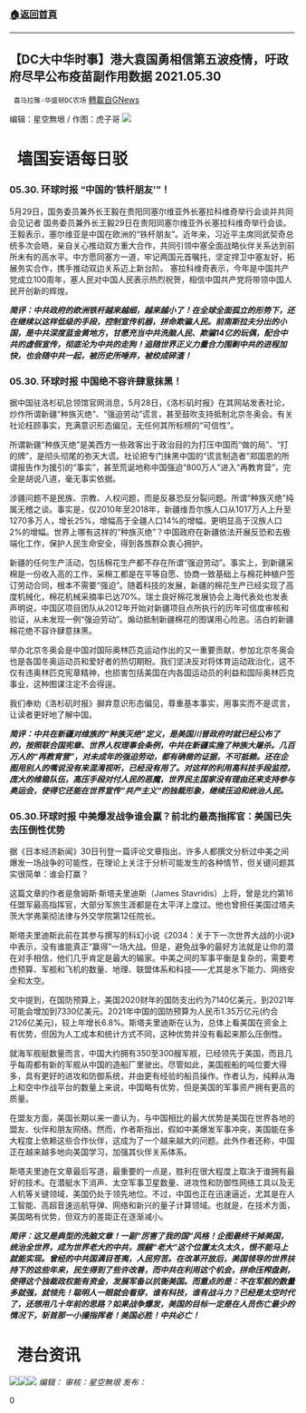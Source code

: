 ###  [:house:返回首頁](https://github.com/ourhimalayas/txt)
---

## 【DC大中华时事】港大袁国勇相信第五波疫情，吁政府尽早公布疫苗副作用数据 2021.05.30
` 喜马拉雅-华盛顿DC农场` [轉載自GNews](https://gnews.org/zh-hans/1283893/)

编辑：星空無垠 / 作图：虎子哥
![]()![](http://www.himalayawashingtondc.org/wp-content/uploads/2021/04/大中华时事-1.jpg)
#   墙国妄语每日驳

### 05.30. 环球时报 “中国的‘铁杆朋友’”！

5月29日，国务委员兼外长王毅在贵阳同塞尔维亚外长塞拉科维奇举行会谈并共同会见记者
国务委员兼外长王毅29日在贵阳同塞尔维亚外长塞拉科维奇举行会谈。
王毅表示，塞尔维亚是中国在欧洲的“铁杆朋友”。近年来，习近平主席同武契奇总统多次会晤，亲自关心推动双方重大合作，共同引领中塞全面战略伙伴关系达到前所未有的高水平。中方愿同塞方一道，牢记两国元首嘱托，坚定捍卫中塞友好，拓展务实合作，携手推动双边关系迈上新台阶。
塞拉科维奇表示，今年是中国共产党成立100周年，塞人民对中国人民表示热烈祝贺，相信中国共产党将带领中国人民开创新的辉煌。

***简评：中共政府的欧洲铁杆越来越细，越来越小了！在全球全面孤立的形势下，还在继续以这样低级的手段，控制宣传机器，拼命欺骗人民。前南斯拉夫分出的小国，是中共深度蓝金黄地方，甘愿充当中共洗脑人民、欺骗14亿的玩偶，配合中共的虚假宣传，彻底沦为中共的走狗！追随世界正义力量合力围剿中共的进程加快，也会随中共一起，被历史所唾弃，被绞成碎渣！***

### 05.30. 环球时报 中国绝不容许肆意抹黑！

据中国驻洛杉矶总领馆官网消息，5月28日，《洛杉矶时报》在其网站发表社论，炒作所谓新疆“种族灭绝”、“强迫劳动”谎言，甚至鼓吹支持抵制北京冬奥会。有关社论枉顾事实，充满意识形态偏见，无任何其所标榜的“可信性”。

所谓新疆“种族灭绝”是美西方一些政客出于政治目的为打压中国而“做的局”、“打的牌”，是彻头彻尾的弥天大谎。社论把专门抹黑中国的“谎言制造者”郑国恩的所谓报告作为援引的“事实”，甚至荒诞地称中国强迫“800万人”进入“再教育营”，完全是胡说八道，毫无事实依据。

涉疆问题不是民族、宗教、人权问题，而是反暴恐反分裂问题。所谓“种族灭绝”纯属无稽之谈。事实是，仅2010年至2018年，新疆维吾尔族人口从1017万人上升至1270多万人，增长25%，增幅高于全疆人口14%的增幅，更明显高于汉族人口2%的增幅。世界上哪有这样的“种族灭绝”？中国政府在新疆依法开展反恐和去极端化工作，保护人民生命安全，得到各族群众衷心拥护。

新疆的任何生产活动，包括棉花生产都不存在所谓“强迫劳动”。事实上，到新疆采棉是一份收入高的工作，采棉工都是在平等自愿、协商一致基础上与棉花种植户签订劳动合同，根本不需要“强迫”。随着科技的发展，新疆的棉花生产已经实现了高度机械化，棉花机械采摘率已达70%。瑞士良好棉花发展协会上海代表处也发表声明说，中国区项目团队从2012年开始对新疆项目点所执行的历年可信度审核和验证，从未发现一例“强迫劳动”。煽动抵制新疆棉花的图谋用心险恶。洁白的新疆棉花绝不容许肆意抹黑。

举办北京冬奥会是中国对国际奥林匹克运动作出的又一重要贡献，参加北京冬奥会也是各国冬奥运动员和爱好者的热切期盼。我们坚决反对将体育运动政治化，这不仅有违奥林匹克宪章精神，也损害包括美国在内各国运动员的利益和国际奥林匹克事业，这种图谋注定不会得逞。

我们奉劝《洛杉矶时报》摒弃意识形态偏见，尊重基本事实，用事实而不是谎言，让读者更好地了解中国。

***简评：中共在新疆对维族的“种族灭绝”定义，是美国川普政府时就已经公布了的，按照联合国宪章、世界人权理事会条例，中共在新疆实施了种族大屠杀。几百万人的“再教育营”，对未成年的强迫劳动，都有确凿的证据，不可抵赖。还在企图用别人的嘴说没有来混淆视听，已经没有用了。对这样的利用高科技手段监控，庞大的维稳队伍，高压手段对付人民的恶魔，世界民主国家没有理由还来支持参与奥运会，使得它还能在世界宣传“共产主义“的独裁形象，继续压迫和统治人民。***

### **05.30.环球时报 中美爆发战争谁会赢？前北约最高指挥官：美国已失去压倒性优势**

据《日本经济新闻》30日刊登一篇评论文章指出，许多人都撰文分析过中美之间爆发一场战争的可能性，在理论上关注于分析可能发生的各种情节，但关键问题其实很简单：谁会打赢？

这篇文章的作者是詹姆斯·斯塔夫里迪斯（James Stavridis）上将，曾是北约第16任盟军最高指挥官，大部分军旅生涯都是在太平洋上度过。他也曾担任美国过塔夫茨大学弗莱彻法律与外交学院第12任院长。

斯塔夫里迪斯此前在其参与撰写的科幻小说《2034：关于下一次世界大战的小说》中表示，没有谁能真正“赢得”一场大战。但是，避免战争的最好方法就是让你的潜在对手相信，他们几乎肯定是最大的输家。中美之间的军事平衡是复杂的，需要考虑预算、军舰和飞机的数量、地理、联盟体系和科技——尤其是水下能力、网络安全和太空。

文中提到，在国防预算上，美国2020财年的国防支出约为7140亿美元，到2021年可能会增加到7330亿美元。2021年中国的国防预算为人民币1.35万亿元(约合2126亿美元)，较上年增长6.8%。斯塔夫里迪斯在认为，总体上看美国在资金上有优势，但因为人工成本和统计方式不同，这种优势并没有看起来那么压倒性。

就海军舰艇数量而言，中国大约拥有350至300艘军舰，已经领先于美国，而且几乎每周都有新的军舰从中国的造船厂里驶出。尽管如此，美国舰船的吨位要大得多，具有更好的进攻和防御系统，并由更有经验的船员操作。作者认为，纯粹从海上和空中作战平台的数量上来说，中国略有优势，但是美国的军事资产拥有更高的质量。

在盟友方面，美国长期以来一直认为，与中国相比的最大优势是美国在世界各地的盟友、伙伴和朋友网络。然而，作者斯指出，假如中美爆发军事冲突，美国能在多大程度上依赖这些合作伙伴，这成为了一个越来越大的问题。此外作者还称，中国正在越来越多地向美国学习，加强其伙伴关系体系。

斯塔夫里迪在文章最后写道，最重要的一点是，胜利在很大程度上取决于谁拥有最好的技术。在潜艇水下消声、太空军事卫星数量、进攻性和防御性网络工具以及无人机等关键领域，美国仍处于领先地位。不过，中国也正在迅速逼近，尤其是在人工智能、高超音速巡航导弹、网络和新兴的量子计算领域。也就是，在技术方面，美国略有优势，但双方的差距正在逐渐减小。

***简评：这又是典型的洗脑文章！一副“厉害了我的国“风格！企图最终干掉美国，统治全世界，成为世界老大的中共，觊觎“老大“这个位置太久太久，恨不能马上就能实现。曾经的中共国满目苍夷，人民穷苦。在改革开放后，美国领导的世界扶持下的这些年来，民生得到了些许改善，而中共在利用这个机会，拼命压榨盘剥，使得这个独裁政权能有资金，发展军备以抗衡美国。而重点的是：不在军舰的数量多就强，就领先！聪明人一眼就会看穿，谁有科技，谁有战斗力？已经是太空时代了，还想用几十年前的思路？如果战争爆发，美国的目标一定是在人员伤亡最少的情况下，斩首那一小撮指挥者！美国必胜！中共必亡！***



#   港台资讯
![]()![](https://cdn.discordapp.com/attachments/817883141107613766/848432119016456242/04.jpg)![]()![](https://cdn.discordapp.com/attachments/817883141107613766/848432009448915014/03.jpg)![]()![](https://cdn.discordapp.com/attachments/817883141107613766/848431937232044032/02.jpg)
*编辑：
审核：星空無垠
发布：*

0
